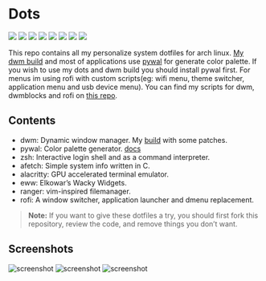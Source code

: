 # Dots
  
![](https://img.shields.io/badge/-Gnu-informational?style=flat&logo=GNU&logoColor=white&color=A42E2B) ![](https://img.shields.io/badge/-Linux-informational?style=flat&logo=Linux&logoColor=white&color=000000) ![](https://img.shields.io/badge/-Arch-informational?style=flat&logo=Arch-Linux&logoColor=white&color=1793D1) ![](https://img.shields.io/badge/-Xorg-informational?style=flat&logo=X.Org&logoColor=white&color=F28834) ![](https://img.shields.io/badge/-ZSH-informational?style=flat&logo=gnu-bash&logoColor=white&color=C97E84) ![](https://img.shields.io/badge/-Vim-informational?style=flat&logo=neovim&message="Neovim"&logoColor=white&color=019733) ![](https://img.shields.io/github/stars/nipunravisara/dots-x2) ![](https://img.shields.io/github/forks/nipunravisara/dots-x2?color=teal) 

This repo contains all my personalize system dotfiles for arch linux. [My dwm build](https://github.com/nipunravisara/dwm) and most of applications use [pywal](https://github.com/dylanaraps/pywal) for generate color palette. If you wish to use my dots and dwm build you should install pywal first. For menus im using rofi with custom scripts(eg: wifi menu, theme switcher, application menu and usb device menu). You can find my scripts for dwm, dwmblocks and rofi on [this repo](https://github.com/nipunravisara/scripts).

## Contents

- dwm: Dynamic window manager. My [build](https://github.com/nipunravisara/dwm) with some patches.
- pywal: Color palette generator. [docs](https://github.com/dylanaraps/pywal)
- zsh: Interactive login shell and as a command interpreter.
- afetch: Simple system info written in C.
- alacritty: GPU accelerated terminal emulator.
- eww: Elkowar’s Wacky Widgets.
- ranger: vim-inspired filemanager.
- rofi: A window switcher, application launcher and dmenu replacement.

> **Note:** If you want to give these dotfiles a try, you should first fork this repository, review the code, and remove things you don’t want.

## Screenshots

![screenshot](https://raw.githubusercontent.com/nipunravisara/dots-x2/master/screenshots/screenshot-0.png)
![screenshot](https://raw.githubusercontent.com/nipunravisara/dots-x2/master/screenshots/screenshot-1.png)
![screenshot](https://raw.githubusercontent.com/nipunravisara/dots-x2/master/screenshots/screenshot-2.jpg)

